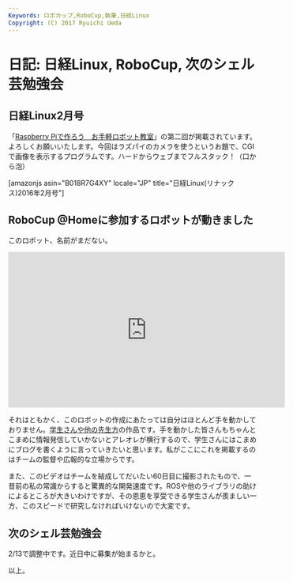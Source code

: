 ```yaml
---
Keywords: ロボカップ,RoboCup,執筆,日経Linux
Copyright: (C) 2017 Ryuichi Ueda
---
```


# 日記: 日経Linux, RoboCup, 次のシェル芸勉強会
<h2>日経Linux2月号</h2>

「<a href="/?page=07166" target="_blank">Raspberry Piで作ろう　お手軽ロボット教室</a>」の第二回が掲載されています。よろしくお願いいたします。今回はラズパイのカメラを使うというお題で、CGIで画像を表示するプログラムです。ハードからウェブまでフルスタック！（口から泡）

[amazonjs asin="B018R7G4XY" locale="JP" title="日経Linux(リナックス)2016年2月号"]

<h2>RoboCup @Homeに参加するロボットが動きました</h2>

このロボット、名前がまだない。

<iframe width="560" height="315" src="https://www.youtube.com/embed/eR5cCLBpbFg" frameborder="0" allowfullscreen></iframe>

それはともかく、このロボットの作成にあたっては自分はほとんど手を動かしておりません。<a href="http://at-home.cit-brains.net/index.php/members/" target="_blank">学生さんや他の先生方</a>の作品です。手を動かした皆さんもちゃんとこまめに情報発信していかないとアレオレが横行するので、学生さんにはこまめにブログを書くように言っていきたいと思います。私がここにこれを掲載するのはチームの監督や広報的な立場からです。

また、このビデオはチームを結成してだいたい60日目に撮影されたもので、一昔前の私の常識からすると驚異的な開発速度です。ROSや他のライブラリの助けによるところが大きいわけですが、その恩恵を享受できる学生さんが羨ましい一方、このスピードで研究しなければいけないので大変です。


<h2>次のシェル芸勉強会</h2>

2/13で調整中です。近日中に募集が始まるかと。



以上。
